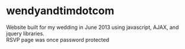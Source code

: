 wendyandtimdotcom
=================

Website built for my wedding in June 2013 using javascript, AJAX, and jquery libraries.   
RSVP page was once password protected
